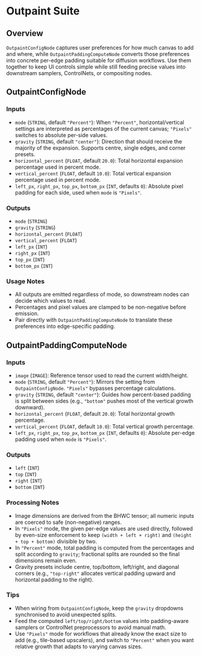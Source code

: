 # Outpaint Suite

## Overview
`OutpaintConfigNode` captures user preferences for how much canvas to add and where, while `OutpaintPaddingComputeNode` converts those preferences into concrete per-edge padding suitable for diffusion workflows. Use them together to keep UI controls simple while still feeding precise values into downstream samplers, ControlNets, or compositing nodes.

## OutpaintConfigNode

### Inputs
- `mode` (`STRING`, default `"Percent"`): When `"Percent"`, horizontal/vertical settings are interpreted as percentages of the current canvas; `"Pixels"` switches to absolute per-side values.
- `gravity` (`STRING`, default `"center"`): Direction that should receive the majority of the expansion. Supports centre, single edges, and corner presets.
- `horizontal_percent` (`FLOAT`, default `20.0`): Total horizontal expansion percentage used in percent mode.
- `vertical_percent` (`FLOAT`, default `10.0`): Total vertical expansion percentage used in percent mode.
- `left_px`, `right_px`, `top_px`, `bottom_px` (`INT`, defaults `0`): Absolute pixel padding for each side, used when `mode` is `"Pixels"`.

### Outputs
- `mode` (`STRING`)
- `gravity` (`STRING`)
- `horizontal_percent` (`FLOAT`)
- `vertical_percent` (`FLOAT`)
- `left_px` (`INT`)
- `right_px` (`INT`)
- `top_px` (`INT`)
- `bottom_px` (`INT`)

### Usage Notes
- All outputs are emitted regardless of mode, so downstream nodes can decide which values to read.
- Percentages and pixel values are clamped to be non-negative before emission.
- Pair directly with `OutpaintPaddingComputeNode` to translate these preferences into edge-specific padding.

## OutpaintPaddingComputeNode

### Inputs
- `image` (`IMAGE`): Reference tensor used to read the current width/height.
- `mode` (`STRING`, default `"Percent"`): Mirrors the setting from `OutpaintConfigNode`. `"Pixels"` bypasses percentage calculations.
- `gravity` (`STRING`, default `"center"`): Guides how percent-based padding is split between sides (e.g., `"bottom"` pushes most of the vertical growth downward).
- `horizontal_percent` (`FLOAT`, default `20.0`): Total horizontal growth percentage.
- `vertical_percent` (`FLOAT`, default `10.0`): Total vertical growth percentage.
- `left_px`, `right_px`, `top_px`, `bottom_px` (`INT`, defaults `0`): Absolute per-edge padding used when `mode` is `"Pixels"`.

### Outputs
- `left` (`INT`)
- `top` (`INT`)
- `right` (`INT`)
- `bottom` (`INT`)

### Processing Notes
- Image dimensions are derived from the BHWC tensor; all numeric inputs are coerced to safe (non-negative) ranges.
- In `"Pixels"` mode, the given per-edge values are used directly, followed by even-size enforcement to keep `(width + left + right)` and `(height + top + bottom)` divisible by two.
- In `"Percent"` mode, total padding is computed from the percentages and split according to `gravity`; fractional splits are rounded so the final dimensions remain even.
- Gravity presets include centre, top/bottom, left/right, and diagonal corners (e.g., `"top-right"` allocates vertical padding upward and horizontal padding to the right).

### Tips
- When wiring from `OutpaintConfigNode`, keep the `gravity` dropdowns synchronised to avoid unexpected splits.
- Feed the computed `left/top/right/bottom` values into padding-aware samplers or ControlNet preprocessors to avoid manual math.
- Use `"Pixels"` mode for workflows that already know the exact size to add (e.g., tile-based upscalers), and switch to `"Percent"` when you want relative growth that adapts to varying canvas sizes.

